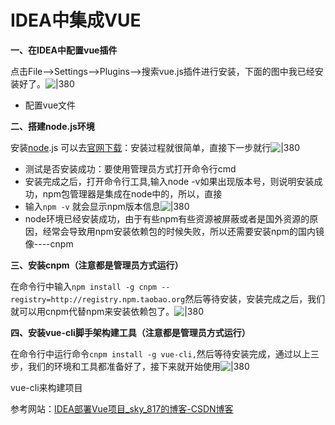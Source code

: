 # IDEA中集成VUE

**一、在IDEA中配置vue插件**

点击File-->Settings-->Plugins-->搜索vue.js插件进行安装，下面的图中我已经安装好了。![|380](https://my-obsidian-image.oss-cn-guangzhou.aliyuncs.com/2024/04/2f79a7512e8c265c395e4c653ad950ab.png)
- 配置vue文件

**二、搭建node.js环境**

安装[node](https://so.csdn.net/so/search?q=node&spm=1001.2101.3001.7020).js 可以去[官网下载](https://nodejs.org/zh-cn/)：安装过程就很简单，直接下一步就行![|380](https://my-obsidian-image.oss-cn-guangzhou.aliyuncs.com/2024/04/d569bcf58d31efa87033da9aa1289dc5.png)

- 测试是否安装成功：要使用管理员方式打开命令行cmd
- 安装完成之后，打开命令行工具,输入node -v如果出现版本号，则说明安装成功，npm包管理器是集成在node中的，所以，直接
- 输入`npm -v` 就会显示npm版本信息![|380](https://my-obsidian-image.oss-cn-guangzhou.aliyuncs.com/2024/04/fb63b0e71b5b508dd254fd0762604e74.png)
- node环境已经安装成功，由于有些npm有些资源被屏蔽或者是国外资源的原因，经常会导致用npm安装依赖包的时候失败，所以还需要安装npm的国内镜像----cnpm

**三、安装cnpm（注意都是管理员方式运行）**

在命令行中输入`npm install -g cnpm --registry=http://registry.npm.taobao.org`然后等待安装，安装完成之后，我们就可以用cnpm代替npm来安装依赖包了。![|380](https://my-obsidian-image.oss-cn-guangzhou.aliyuncs.com/2024/04/b4132fdc9a4ea726f93d38732870ee2c.png)

**四、安装vue-cli脚手架构建工具（注意都是管理员方式运行）**

在命令行中运行命令`cnpm install -g vue-cli,`然后等待安装完成，通过以上三步，我们的环境和工具都准备好了，接下来就开始使用![|380](https://my-obsidian-image.oss-cn-guangzhou.aliyuncs.com/2024/04/f2f6cd33288ec5d00deb59bba60de805.png)

vue-cli来构建项目

参考网站：[IDEA部署Vue项目_sky_817的博客-CSDN博客](https://blog.csdn.net/sky_817/article/details/89175223)



